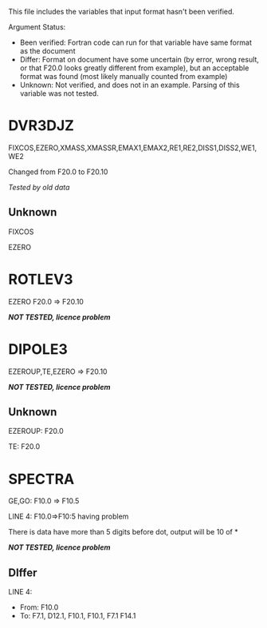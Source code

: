 This file includes the variables that input format hasn't been verified.

Argument Status:
* Been verified: Fortran code can run for that variable have same format as the document
* Differ: Format on document have some uncertain (by error, wrong result, or that F20.0 looks greatly different from example), but an acceptable format was found (most likely manually counted from example)
* Unknown: Not verified, and does not in an example. Parsing of this variable was not tested.

# DVR3DJZ
FIXCOS,EZERO,XMASS,XMASSR,EMAX1,EMAX2,RE1,RE2,DISS1,DISS2,WE1,WE2

Changed from F20.0 to F20.10

*Tested by old data*
## Unknown
FIXCOS

EZERO


# ROTLEV3
EZERO F20.0 => F20.10

***NOT TESTED, licence problem***
# DIPOLE3
EZEROUP,TE,EZERO => F20.10

***NOT TESTED, licence problem***
## Unknown
EZEROUP: F20.0

TE: F20.0

# SPECTRA
GE,GO: F10.0 => F10.5

LINE 4: F10.0=>F10:5 having problem

There is data have more than 5 digits before dot, output will be 10 of *

***NOT TESTED, licence problem***

## DIffer
LINE 4:
* From: F10.0
* To: F7.1, D12.1, F10.1, F10.1, F7.1 F14.1
